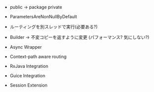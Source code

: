 * public -> package private
* ParametersAreNonNullByDefault
* ルーティングを別スレッドで実行(必要ある?)
* Builder -> 不変コピーを返すように変更 (パフォーマンス? 気にしない?)
* Async Wrapper
* Context-path aware routing

* RxJava Integration
* Guice Integration
* Session Extension
